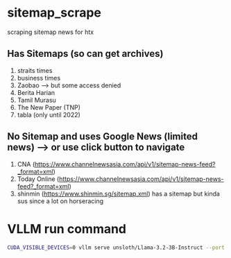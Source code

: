 # sitemap_scrape
scraping sitemap news for htx

## Has Sitemaps (so can get archives)
1. straits times
2. business times
3. Zaobao --> but some access denied
4. Berita Harian
5. Tamil Murasu
6. The New Paper (TNP)
7. tabla (only until 2022)

## No Sitemap and uses Google News (limited news) --> or use click button to navigate
1. CNA (https://www.channelnewsasia.com/api/v1/sitemap-news-feed?_format=xml)
2. Today Online (https://www.channelnewsasia.com/api/v1/sitemap-news-feed?_format=xml)
3. shinmin (https://www.shinmin.sg/sitemap.xml) has a sitemap but kinda sus since a lot on horseracing

# VLLM run command
```bash
CUDA_VISIBLE_DEVICES=0 vllm serve unsloth/Llama-3.2-3B-Instruct --port 8124 --gpu-memory-utilization 0.65 --chat-template /home/leeeefun681/volume/eefun/webscraping/sitemap/sitemap_scrape/utils/chat_template.jinja
```